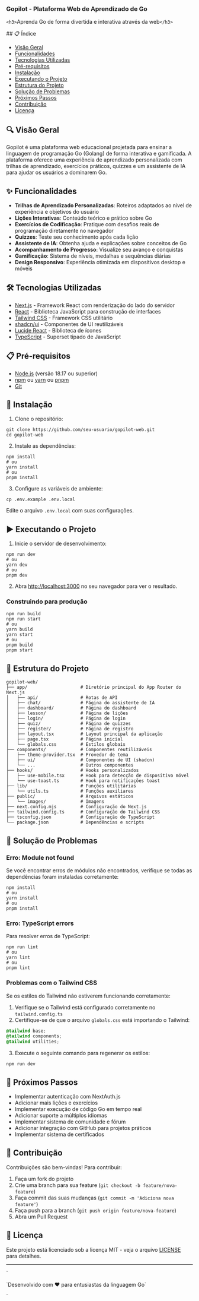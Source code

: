 ### Gopilot - Plataforma Web de Aprendizado de Go

<div>

`<h3>`Aprenda Go de forma divertida e interativa através da web`</h3>`

</div>## 📋 Índice

- [Visão Geral](#visão-geral)
- [Funcionalidades](#funcionalidades)
- [Tecnologias Utilizadas](#tecnologias-utilizadas)
- [Pré-requisitos](#pré-requisitos)
- [Instalação](#instalação)
- [Executando o Projeto](#executando-o-projeto)
- [Estrutura do Projeto](#estrutura-do-projeto)
- [Solução de Problemas](#solução-de-problemas)
- [Próximos Passos](#próximos-passos)
- [Contribuição](#contribuição)
- [Licença](#licença)


## 🔍 Visão Geral

Gopilot é uma plataforma web educacional projetada para ensinar a linguagem de programação Go (Golang) de forma interativa e gamificada. A plataforma oferece uma experiência de aprendizado personalizada com trilhas de aprendizado, exercícios práticos, quizzes e um assistente de IA para ajudar os usuários a dominarem Go.

## ✨ Funcionalidades

- **Trilhas de Aprendizado Personalizadas**: Roteiros adaptados ao nível de experiência e objetivos do usuário
- **Lições Interativas**: Conteúdo teórico e prático sobre Go
- **Exercícios de Codificação**: Pratique com desafios reais de programação diretamente no navegador
- **Quizzes**: Teste seu conhecimento após cada lição
- **Assistente de IA**: Obtenha ajuda e explicações sobre conceitos de Go
- **Acompanhamento de Progresso**: Visualize seu avanço e conquistas
- **Gamificação**: Sistema de níveis, medalhas e sequências diárias
- **Design Responsivo**: Experiência otimizada em dispositivos desktop e móveis


## 🛠️ Tecnologias Utilizadas

- [Next.js](https://nextjs.org/) - Framework React com renderização do lado do servidor
- [React](https://reactjs.org/) - Biblioteca JavaScript para construção de interfaces
- [Tailwind CSS](https://tailwindcss.com/) - Framework CSS utilitário
- [shadcn/ui](https://ui.shadcn.com/) - Componentes de UI reutilizáveis
- [Lucide React](https://lucide.dev/) - Biblioteca de ícones
- [TypeScript](https://www.typescriptlang.org/) - Superset tipado de JavaScript


## 📋 Pré-requisitos

- [Node.js](https://nodejs.org/) (versão 18.17 ou superior)
- [npm](https://www.npmjs.com/) ou [yarn](https://yarnpkg.com/) ou [pnpm](https://pnpm.io/)
- [Git](https://git-scm.com/)


## 🚀 Instalação

1. Clone o repositório:

```shellscript
git clone https://github.com/seu-usuario/gopilot-web.git
cd gopilot-web
```


2. Instale as dependências:

```shellscript
npm install
# ou
yarn install
# ou
pnpm install
```


3. Configure as variáveis de ambiente:

```shellscript
cp .env.example .env.local
```

Edite o arquivo `.env.local` com suas configurações.




## ▶️ Executando o Projeto

1. Inicie o servidor de desenvolvimento:

```shellscript
npm run dev
# ou
yarn dev
# ou
pnpm dev
```


2. Abra [http://localhost:3000](http://localhost:3000) no seu navegador para ver o resultado.


### Construindo para produção

```shellscript
npm run build
npm run start
# ou
yarn build
yarn start
# ou
pnpm build
pnpm start
```

## 📁 Estrutura do Projeto

```plaintext
gopilot-web/
├── app/                    # Diretório principal do App Router do Next.js
│   ├── api/                # Rotas de API
│   ├── chat/               # Página do assistente de IA
│   ├── dashboard/          # Página do dashboard
│   ├── lesson/             # Página de lições
│   ├── login/              # Página de login
│   ├── quiz/               # Página de quizzes
│   ├── register/           # Página de registro
│   ├── layout.tsx          # Layout principal da aplicação
│   ├── page.tsx            # Página inicial
│   └── globals.css         # Estilos globais
├── components/             # Componentes reutilizáveis
│   ├── theme-provider.tsx  # Provedor de tema
│   ├── ui/                 # Componentes de UI (shadcn)
│   └── ...                 # Outros componentes
├── hooks/                  # Hooks personalizados
│   ├── use-mobile.tsx      # Hook para detecção de dispositivo móvel
│   └── use-toast.ts        # Hook para notificações toast
├── lib/                    # Funções utilitárias
│   └── utils.ts            # Funções auxiliares
├── public/                 # Arquivos estáticos
│   └── images/             # Imagens
├── next.config.mjs         # Configuração do Next.js
├── tailwind.config.ts      # Configuração do Tailwind CSS
├── tsconfig.json           # Configuração do TypeScript
└── package.json            # Dependências e scripts
```

## 🔧 Solução de Problemas

### Erro: Module not found

Se você encontrar erros de módulos não encontrados, verifique se todas as dependências foram instaladas corretamente:

```shellscript
npm install
# ou
yarn install
# ou
pnpm install
```

### Erro: TypeScript errors

Para resolver erros de TypeScript:

```shellscript
npm run lint
# ou
yarn lint
# ou
pnpm lint
```

### Problemas com o Tailwind CSS

Se os estilos do Tailwind não estiverem funcionando corretamente:

1. Verifique se o Tailwind está configurado corretamente no `tailwind.config.ts`
2. Certifique-se de que o arquivo `globals.css` está importando o Tailwind:

```css
@tailwind base;
@tailwind components;
@tailwind utilities;
```


3. Execute o seguinte comando para regenerar os estilos:

```shellscript
npm run dev
```




## 🚀 Próximos Passos

- Implementar autenticação com NextAuth.js
- Adicionar mais lições e exercícios
- Implementar execução de código Go em tempo real
- Adicionar suporte a múltiplos idiomas
- Implementar sistema de comunidade e fórum
- Adicionar integração com GitHub para projetos práticos
- Implementar sistema de certificados


## 👥 Contribuição

Contribuições são bem-vindas! Para contribuir:

1. Faça um fork do projeto
2. Crie uma branch para sua feature (`git checkout -b feature/nova-feature`)
3. Faça commit das suas mudanças (`git commit -m 'Adiciona nova feature'`)
4. Faça push para a branch (`git push origin feature/nova-feature`)
5. Abra um Pull Request


## 📄 Licença

Este projeto está licenciado sob a licença MIT - veja o arquivo [LICENSE](LICENSE) para detalhes.

---

<div>`<p>`Desenvolvido com ❤️ para entusiastas da linguagem Go`</p>`

</div>